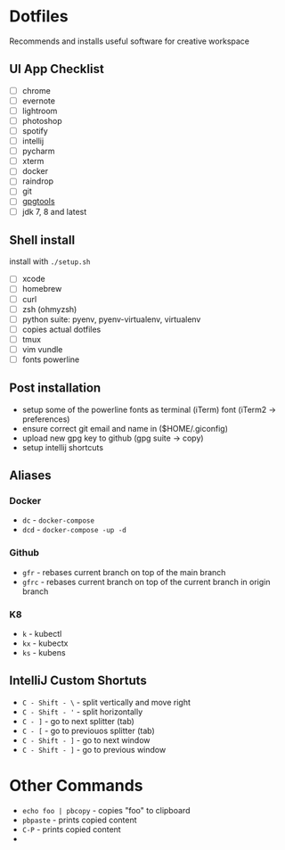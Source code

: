 # Dotfiles

Recommends and installs useful software for creative workspace

## UI App Checklist
  - [ ] chrome
  - [ ] evernote
  - [ ] lightroom
  - [ ] photoshop
  - [ ] spotify
  - [ ] intellij
  - [ ] pycharm
  - [ ] xterm
  - [ ] docker
  - [ ] raindrop
  - [ ] git 
  - [ ] [gpgtools](https://gpgtools.org/)
  - [ ] jdk 7, 8 and latest

## Shell install
  install with `./setup.sh`

  - [ ] xcode
  - [ ] homebrew
  - [ ] curl
  - [ ] zsh (ohmyzsh)
  - [ ] python suite: pyenv, pyenv-virtualenv, virtualenv
  - [ ] copies actual dotfiles
  - [ ] tmux
  - [ ] vim vundle
  - [ ] fonts powerline

## Post installation
  - setup some of the powerline fonts as terminal (iTerm) font (iTerm2 -> preferences)
  - ensure correct git email and name in ($HOME/.giconfig)
  - upload new gpg key to github (gpg suite -> copy)
  - setup intellij shortcuts

## Aliases

### Docker
  - `dc`  - `docker-compose`
  - `dcd` - `docker-compose -up -d`

### Github
  - `gfr`  - rebases current branch on top of the main branch
  - `gfrc` - rebases current branch on top of the current branch in origin branch

### K8
  - `k`  - kubectl
  - `kx` - kubectx
  - `ks` - kubens


## IntelliJ Custom Shortuts
  - `C - Shift - \` - split vertically and move right
  - `C - Shift - '` - split horizontally
  - `C - ]`         - go to next splitter (tab)
  - `C - [`         - go to previouos splitter (tab)
  - `C - Shift - ]` - go to next window
  - `C - Shift - ]` - go to previous window

# Other Commands

- `echo foo | pbcopy` - copies "foo" to clipboard
- `pbpaste` - prints copied content
- `C-P` - prints copied content
- 
